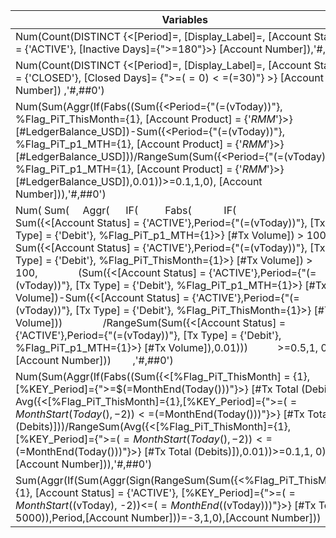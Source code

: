 | Variables | 
| --- |
|Num(Count(DISTINCT {<[Period]=, [Display_Label]=, [Account Status] = {'ACTIVE'}, [Inactive Days]={">=180"}>} [Account Number]),'#,##0')|
|Num(Count(DISTINCT {<[Period]=, [Display_Label]=, [Account Status] = {'CLOSED'}, [Closed Days]= {">=$(=0)<=$(=30)"} >} [Account Number]) ,'#,##0')|
|Num(Sum(Aggr(If(Fabs((Sum({<Period={"$(=$(vToday))"}, %Flag_PiT_ThisMonth={1}, [Account Product] = {'*RMM*'}>} [#LedgerBalance_USD])-Sum({<Period={"$(=$(vToday))"}, %Flag_PiT_p1_MTH={1}, [Account Product] = {'*RMM*'}>} [#LedgerBalance_USD]))/RangeSum(Sum({<Period={"$(=$(vToday))"}, %Flag_PiT_p1_MTH={1}, [Account Product] = {'*RMM*'}>} [#LedgerBalance_USD]),0.01))>=0.1,1,0), [Account Number])),'#,##0')|
|Num( Sum(     Aggr(      IF(          Fabs(            IF(                Sum({<[Account Status] = {'ACTIVE'},Period={"$(=$(vToday))"}, [Tx Type] = {'Debit'}, %Flag_PiT_p1_MTH={1}>} [#Tx Volume]) > 100 OR Sum({<[Account Status] = {'ACTIVE'},Period={"$(=$(vToday))"}, [Tx Type] = {'Debit'}, %Flag_PiT_ThisMonth={1}>} [#Tx Volume]) > 100,               (Sum({<[Account Status] = {'ACTIVE'},Period={"$(=$(vToday))"}, [Tx Type] = {'Debit'}, %Flag_PiT_p1_MTH={1}>} [#Tx Volume])-Sum({<[Account Status] = {'ACTIVE'},Period={"$(=$(vToday))"}, [Tx Type] = {'Debit'}, %Flag_PiT_ThisMonth={1}>} [#Tx Volume]))               /RangeSum(Sum({<[Account Status] = {'ACTIVE'},Period={"$(=$(vToday))"}, [Tx Type] = {'Debit'}, %Flag_PiT_p1_MTH={1}>} [#Tx Volume]),0.01)))           >=0.5,1, 0),[Account Number]))        ,'#,##0')|
|Num(Sum(Aggr(If(Fabs((Sum({<[%Flag_PiT_ThisMonth] = {1}, [%KEY_Period]={">=$(=MonthEnd(Today()))"}>} [#Tx Total (Debits)])-Avg({<[%Flag_PiT_ThisMonth]={1},[%KEY_Period]={">=$(=MonthStart(Today(), -2))<=$(=MonthEnd(Today()))"}>} [#Tx Total (Debits)]))/RangeSum(Avg({<[%Flag_PiT_ThisMonth]={1},[%KEY_Period]={">=$(=MonthStart(Today(), -2))<=$(=MonthEnd(Today()))"}>} [#Tx Total (Debits)]),0.01))>=0.1,1, 0),[Account Number])),'#,##0')|
|Sum(Aggr(If(Sum(Aggr(Sign(RangeSum(Sum({<%Flag_PiT_ThisMonth={1}, [Account Status] = {'ACTIVE'}, [%KEY_Period]={">=$(=MonthStart($(vToday), -2))<=$(=MonthEnd($(vToday)))"}>} [#Tx Total]), 5000)),Period,[Account Number]))=-3,1,0),[Account Number]))|


